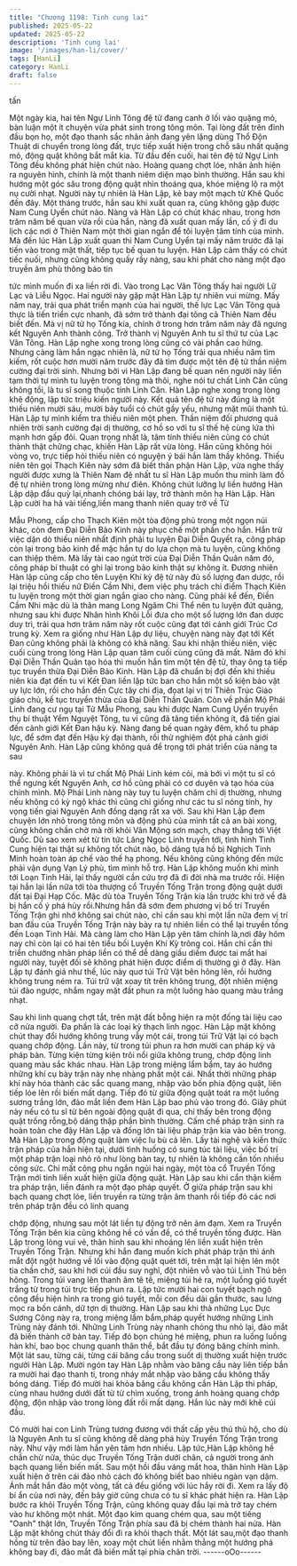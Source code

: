 ```yaml
---
title: "Chương 1198: Tinh cung lai"
published: 2025-05-22
updated: 2025-05-22
description: 'Tinh cung lai'
image: '/images/han-li/cover/'
tags: [HanLi]
category: HanLi
draft: false
---
```


tấn

Một ngày kia, hai tên Ngự Linh Tông đệ tử đang canh ở lối vào
quặng mỏ, bàn luận một ít chuyện vừa phát sinh trong tông môn.
Tại lòng đất trên đỉnh đầu bọn họ, một đạo thanh sắc nhân ảnh
đang yên lặng dùng Thổ Độn Thuật di chuyển trong lòng đất, trực
tiếp xuất hiện trong chỗ sâu nhất quặng mỏ, động quật không bắt
mắt kia.
Từ đầu đến cuối, hai tên đệ tử Ngự Linh Tông đều không phát
hiện chút nào.
Hoàng quang chợt lóe, nhân ảnh hiện ra nguyên hình, chính là
một thanh niêm diện mạo bình thường. Hắn sau khi hướng một
góc sâu trong động quật nhìn thoáng qua, khóe miệng lộ ra một
nụ cười nhạt.
Người này tự nhiên là Hàn Lập, kẻ bay một mạch từ Khê Quốc
đến đây.
Một tháng trước, hắn sau khi xuất quan ra, cũng không gặp được
Nam Cung Uyển chút nào.
Nàng và Hàn Lập có chút khác nhau, trong hơn trăm năm bế
quan vừa rồi của hắn, nàng đã xuất quan mấy lần, cố ý đi du lịch
các nơi ở Thiên Nam một thời gian ngắn để tôi luyện tâm tính của
mình.
Mà đến lúc Hàn Lập xuất quan thì Nam Cung Uyển tại mấy năm
trước đã lại tiến vào trong mật thất, tiếp tục bế quan tu luyện.
Hàn Lập cảm thấy có chút tiếc nuối, nhưng cũng không quấy rầy
nàng, sau khi phát cho nàng một đạo truyền âm phù thông báo tin

tức mình muốn đi xa liền rời đi. Vào trong Lạc Vân Tông thấy hai
người Lữ Lạc và Liễu Ngọc.
Hai người này gặp mặt Hàn Lập tự nhiên vui mừng.
Mấy năm nay, trải qua phát triển mạnh của hai người, thế lực Lạc
Vân Tông quả thực là tiến triển cực nhanh, đã sớm trở thành đại
tông cả Thiên Nam đều biết đến. Mà vị nữ tử họ Tống kia, chính ở
trong hơn trăm năm này đã ngưng kết Nguyên Anh thành công.
Trở thành vị Nguyên Anh tu sĩ thứ tư của Lạc Vân Tông.
Hàn Lập nghe xong trong lòng cũng có vài phần cao hứng.
Nhưng càng làm hắn ngạc nhiên là, nữ tử họ Tống trải qua nhiều
năm tìm kiếm, rốt cuộc hơn mười năm trước đây đã tìm được một
tên đệ tử thần niệm cường đại trời sinh. Nhưng bởi vì Hàn Lập
đang bế quan nên người này liền tạm thời tự mình tu luyện trong
tông mà thôi, nghe nói tư chất Linh Căn cũng không tồi, là tu sĩ
song thuộc tính Linh Căn.
Hàn Lập nghe xong trong lòng khẽ động, lập tức triệu kiến người
này. Kết quả tên đệ tử này đúng là một thiếu niên mười sáu, mười
bảy tuổi có chút gầy yếu, nhưng mặt mũi thanh tú.
Hàn Lập tự mình kiểm tra thiếu niên một phen.
Thần niệm đối phương quả nhiên trời sanh cường đại dị thường,
cơ hồ so với tu sĩ thế hệ cùng lứa thì mạnh hơn gấp đôi. Quan
trọng nhất là, tâm tính thiếu niên cũng có chút thành thật chững
chạc, khiến Hàn Lập rất vừa lòng.
Hắn cũng không hỏi vòng vo, trực tiếp hỏi thiếu niên có nguyện ý
bái hắn làm thầy không.
Thiếu niên tên gọi Thạch Kiên này sớm đã biết thân phận Hàn
Lập, vừa nghe thấy người được xưng là Thiên Nam đệ nhất tu sĩ
Hàn Lập muốn thu mình làm đồ đệ tự nhiên trong lòng mừng như
điên. Không chút lưỡng lự liền hướng Hàn Lập dập đầu quỳ
lại,nhanh chóng bái lạy, trở thành môn hạ Hàn Lập.
Hàn Lập cười ha hả vài tiếng,liền mang thanh niên quay trở về Tử

Mẫu Phong, cấp cho Thạch Kiên một tòa động phủ trong một
ngọn núi khác, còn đem Đại Diễn Bảo Kinh này phục chế một
phần cho hắn.
Hắn trừ việc dặn dò thiếu niên nhất định phải tu luyện Đại Diễn
Quyết ra, công pháp còn lại trong bảo kinh để mặc hắn tự do lựa
chọn mà tu luyện, cũng không can thiệp thêm. Mà lấy tài cao ngút
trời của Đại Diễn Thần Quân năm đó, công pháp bí thuật có ghi
lại trong bảo kinh thật sự không ít.
Đương nhiên Hàn lập cũng cấp cho tên Luyện Khí kỳ đệ tử này
đủ số lượng đan dược, rồi lại triệu hồi thiếu nữ Điền Cầm Nhi,
đem việc phụ trách chỉ điểm Thạch Kiên tu luyện trong một thời
gian ngắn giao cho nàng.
Cũng phải kể đến, Điền Cầm Nhi mặc dù là thân mang Long
Ngâm Chi Thể nên tu luyện đứt quãng, nhưng sau khi được Nhân
hình Khôi Lỗi đưa cho một số lượng lớn đan dược duy trì, trải qua
hơn trăm năm này rốt cuộc cũng đạt tới cảnh giới Trúc Cơ trung
kỳ. Xem ra giống như Hàn Lập dự liệu, chuyện nàng này đạt tới
Kết Đan cũng không phải là không có khả năng.
Sau khi nhận thiếu niên, việc cuối cùng trong lòng Hàn Lập quan
tâm cuối cùng cũng đã mất.
Năm đó khi Đại Diễn Thần Quân tạo hóa thì muốn hắn tìm một
tên đệ tử, thay ông ta tiếp tục truyền thừa Đại Diễn Bảo Kinh. Hàn
Lập đã chuẩn bị đợi đến khi thiếu niên kia đạt đến tu vi Kết Đan
liền lập tức ban cho hắn một số kiện bảo vật uy lực lớn, rồi cho
hắn đến Cực tây chi địa, đọat lại vị trí Thiên Trúc Giáo giáo chủ,
kế tục truyền thừa của Đại Diễn Thần Quân.
Còn về phần Mộ Phái Linh đang cư ngụ tại Tử Mẫu Phong, sau
khi được Nam Cung Uyển truyền thụ bí thuật Yểm Nguyệt Tông,
tu vi cũng đã tăng tiến không ít, đã tiến giai đến cảnh giới Kết Đan
hậu kỳ. Nàng đang bế quan ngày đêm, khổ tu pháp lực, để sớm
đạt đến Hậu kỳ đại thành, rồi thử nghiệm đột phá cảnh giới
Nguyên Anh.
Hàn Lập cũng không quá để trọng tới phát triển của nàng ta sau

này. Không phải là vì tư chất Mộ Phái Linh kém cỏi, mà bới vì một
tu sĩ có thể ngưng kết Nguyên Anh, cơ hồ cũng phải có cơ duyên
và tạo hóa của chính mình. Mộ Phái Linh nàng này tuy tu luyện
chăm chỉ dị thường, nhưng nếu không có kỳ ngộ khác thì cũng chỉ
giống như các tu sĩ nóng tính, hy vọng tiến giai Nguyên Anh đồng
dạng rất xa vời.
Sau khi Hàn Lập đem chuyện lớn nhỏ trong tông môn và động
phủ của mình tất cả an bài xong, cũng không chần chờ mà rời
khỏi Vân Mộng sơn mạch, chạy thẳng tới Việt Quốc.
Dù sao xem xét từ tin tức Lăng Ngọc Linh truyền tới, tình hình
Tinh Cung hiện tại thật sự không tốt chút nào, bộ dáng tựa hồ bị
Nghịch Tinh Minh hoàn toàn áp chế vào thế hạ phong. Nếu không
cũng không đến mức phải vận dụng Vạn Lý phù, tìm mình hỗ trợ.
Hàn Lập không muốn khi mình tới Loạn Tinh Hải, lại thấy người
cần cứu trợ đã đi đời nhà ma trước rồi.
Hiện tại hắn lại lần nữa tới tòa thượng cổ Truyền Tống Trận trong
động quật dưới đất tại Đại Hạp Cốc.
Mặc dù tòa Truyền Tống Trận kia lần trước khi trở về đã bị hắn cố
ý phá hủy rồi.Nhưng hắn đã sớm đem phương vị bố trí Truyền
Tống Trận ghi nhớ không sai chút nào, chỉ cần sau khi một lần
nữa đem vị trí ban đầu của Truyền Tống Trận này bày ra tự nhiên
liền có thể lại truyền tống đến Loạn Tinh Hải.
Mà càng làm cho Hàn Lập yên tâm chính là,nơi đây hôm nay chỉ
còn lại có hai tên tiểu bối Luyện Khí Kỳ trông coi. Hắn chỉ cần thi
triển chướng nhãn pháp liền có thể dễ dàng giấu diếm được tai
mắt hai người này, tuyệt đối sẽ không phát hiện được điểm dị
thường gì ở đây.
Hàn Lập tự đánh giá như thế, lúc này quơ túi Trữ Vật bên hông
lên, rồi hướng không trung ném ra.
Túi trữ vật xoay tít trên không trung, đột nhiên miệng túi đảo
ngược, nhắm ngay mặt đất phun ra một luồng hào quang màu
trắng nhạt.

Sau khi linh quang chợt tắt, trên mặt đất bỗng hiện ra một đống
tài liệu cao cỡ nửa người. Đa phần là các loại kỳ thạch linh ngọc.
Hàn Lập mặt không chút thay đổi hướng không trung vẫy một cái,
trong túi Trữ Vật lại có bạch quang chớp động.
Lần này, từ trong túi phun ra hơn mười can pháp kỳ và pháp bàn.
Từng kiện từng kiện trôi nổi giữa không trung, chớp động linh
quang màu sắc khác nhau.
Hàn Lập trong miệng lẩm bẩm, tay áo hướng những khí cụ bày
trận này nhẹ nhàng phất một cái.
Nhất thời những pháp khí này hóa thành các sắc quang mang,
nhập vào bốn phía động quật, liên tiếp lóe lên rồi biến mất dạng.
Tiếp đó từ giữa động quật toát ra một luồng sương trắng lớn, đảo
mắt liền đem Hàn Lập bao phủ vào trong đó.
Giây phút này nếu có tu sĩ từ bên ngoài động quật đi qua, chỉ thấy
bên trong động quật trống rỗng,bộ dáng thập phần bình thường.
Cấm chế pháp trận sinh ra hoàn toàn che đậy Hàn Lập và đống
lớn tài liệu pháp trận kia vào bên trong.
Mà Hàn Lập trong động quật làm việc lu bù cả lên.
Lấy tài nghệ và kiến thức trận pháp của hắn hiện tại, dưới tình
huống có sung túc tài liệu, việc bố trí một pháp trận loại nhỏ rõ
như lòng bàn tay, tự nhiên là không cần tốn nhiều công sức.
Chỉ mất công phu ngắn ngủi hai ngày, một tòa cổ Truyền Tống
Trận mới tinh liền xuất hiện giữa động quật.
Hàn Lập sau khi cẩn thận kiểm tra pháp trận, liền đánh ra một đạo
pháp quyết.
Ở giữa pháp trận sau khi bạch quang chợt lóe, liền truyền ra từng
trận âm thanh rồi tiếp đó các nơi trên pháp trận đều có linh quang

chớp động, nhưng sau một lát liền tự động trở nên ảm đạm.
Xem ra Truyền Tống Trận bên kia cũng không hề có vấn đề, có
thể truyền tống được.
Hàn Lập trong lòng vui vẻ, thân hình sau khi nhoáng lên liền xuất
hiện trên Truyền Tống Trận.
Nhưng khi hắn đang muốn kích phát pháp trận thì ánh mắt đột
ngột hướng về lối vào động quật quét tới, trên mặt lại hiện lên một
tia chần chờ, sau khi hơi cúi đầu suy nghĩ, đột nhiên vỗ vào túi
Linh Thú bên hông.
Trong túi vang lên thanh âm tê tê, miệng túi hé ra, một luồng gió
tuyết trắng từ trong túi trực tiếp phun ra.
Lập tức mười hai con tuyết bạch ngô công đều hiện hình ra trong
gió tuyết, mỗi con đều dài gần thước, sau lưng mọc ra bốn cánh,
dữ tợn dị thường.
Hàn Lập sau khi thả những Lục Dực Sương Công này ra, trong
miệng lẩm bẩm,pháp quyết hướng những Linh Trùng này đánh
tới.
Những Linh Trùng này nhanh chóng thu nhỏ lại, đảo mắt đã biến
thành cỡ bàn tay. Tiếp đó bọn chúng hé miệng, phun ra luồng
luồng hàn khí, bao bọc chung quanh thân thể, bắt đầu tự đóng
băng chính mình.
Một lát sau, từng cái, từng cái băng cầu trong suốt dị thường xuất
hiện trước người Hàn Lập.
Mười ngón tay Hàn Lập nhằm vào băng cầu này liên tiếp bắn ra
mười hai đạo thanh ti, trong nháy mắt nhập vào băng cầu không
thấy bóng dáng. Tiếp đó mười hai khỏa băng cầu không cần Hàn
Lập thi pháp, cùng nhau hướng dưới đất từ từ chìm xuống, trong
ánh hoàng quang chớp động, độn nhập vào trong lòng đất rồi mất
dạng.
Hắn lúc này mới khẽ cúi đầu.

Có mười hai con Linh Trùng tương đương với thất cấp yêu thú
thủ hộ, cho dù là Nguyên Anh tu sĩ cũng không dễ dàng phá hủy
Truyền Tống Trận trong này. Như vậy mới làm hắn yên tâm hơn
nhiều.
Lập tức,Hàn Lập không hề chần chừ nữa, thúc dục Truyền Tống
Trận dưới chân, cả người trong ánh bạch quang liền biến mất.
Sau một hồi đầu váng mắt hoa, thân hình Hàn Lập xuất hiện ở
trên cái đảo nhỏ cách đó không biết bao nhiêu ngàn vạn dặm.
Ánh mắt hắn đảo một vòng, tất cả đều giống với lúc hắy rời đi.
Xem ra lấy độ bí ẩn của nơi này, đến bây giờ cũng chưa có tu sĩ
khác phát hiện ra.
Hàn Lập bước ra khỏi Truyền Tống Trận, cũng không quay đầu lại
mà trở tay chém vào hư không một nhát.
Một đạo kim quang chém qua, sau một tiếng "Oanh" thật lớn,
Truyền Tống Trận phía sau đã bị chém thành hai nửa.
Hàn Lập mặt không chút thảy đổi đi ra khỏi thạch thất.
Một lát sau,một đạo thanh hồng từ trên đảo bay lên, xoay một
chút liền nhằm thẳng một hướng phá không bay đi, đảo mắt đã
biến mất tại phía chân trời.
------oOo------
